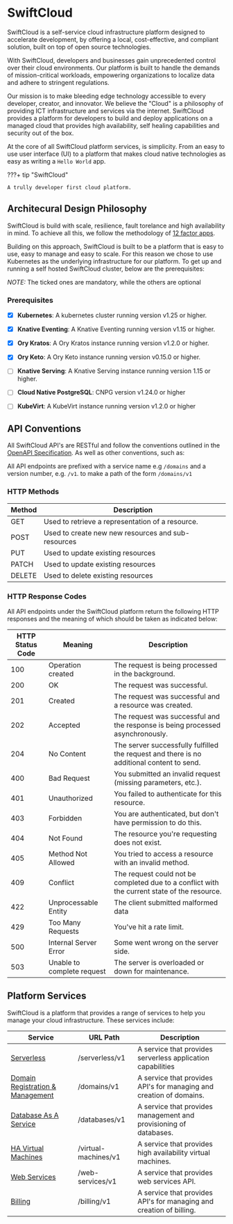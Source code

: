 # SwiftCloud

SwiftCloud is a self-service cloud infrastructure platform designed to accelerate development, by offering a local, cost-effective, and compliant solution, built on top of open source technologies.

With SwiftCloud, developers and businesses gain unprecedented control over their cloud environments. Our platform is built to handle the demands of mission-critical workloads, empowering organizations to localize data and adhere to stringent regulations.

Our mission is to make bleeding edge technology accessible to every developer, creator, and innovator. We believe the "Cloud" is a philosophy of providing ICT infrastructure and services via the internet.
SwiftCloud provides a platform for developers to build and deploy applications on a managed cloud that provides high availability, self healing capabilities and security out of the box.

At the core of all SwiftCloud platform services, is simplicity. From an easy to use user interface (UI) to a platform that makes cloud native technologies as easy as writing a `Hello World` app.

???+ tip "SwiftCloud"

    A trully developer first cloud platform.

## Architecural Design Philosophy

SwiftCloud is build with scale, resilience, fault torelance and high availability in mind. To achieve all this, we follow the methodology of [12 factor apps](https://12factor.net).

Building on this approach, SwiftCloud is built to be a platform that is easy to use, easy to manage and easy to scale.
For this reason we chose  to use Kubernetes as the underlying infrastructure for our platform. To get up and running a self hosted SwiftCloud cluster, below are the prerequisites:

*NOTE:* The ticked ones are mandatory, while the others are optional

### Prerequisites

- [x] __Kubernetes__: A kubernetes cluster running version v1.25 or higher.
- [x] __Knative Eventing__: A Knative Eventing running version v1.15 or higher.
- [x] __Ory Kratos__: A Ory Kratos instance running version v1.2.0 or higher.
- [x] __Ory Keto__: A Ory Keto instance running version v0.15.0 or higher.
- [ ] __Knative Serving__: A Knative Serving instance running version 1.15 or higher.
- [ ] __Cloud Native PostgreSQL__: CNPG version v1.24.0 or higher
- [ ] __KubeVirt__: A KubeVirt instance running version v1.2.0 or higher


## API Conventions

All SwiftCloud API's are RESTful and follow the conventions outlined in the [OpenAPI Specification](https://swagger.io/specification/).
As well as other conventions, such as:

All API endpoints are prefixed with a service name e.g `/domains` and a version number, e.g. `/v1`. to make a path of the form `/domains/v1`

### HTTP Methods


| Method | Description |
| --- | --- |
| GET | Used to retrieve a representation of a resource. |
| POST | Used to create new new resources and sub-resources |
| PUT | Used to update existing resources |
| PATCH | Used to update existing resources |
| DELETE | Used to delete existing resources |

### HTTP Response Codes

All API endpoints under the SwiftCloud platform return the following HTTP responses and the meaning of which should be taken as indicated below:

| HTTP Status Code | Meaning | Description |
| --- | --- | --- |
| 100 | Operation created |	The request is being processed in the background.
| 200 | OK	| The request was successful.
| 201 | Created | The request was successful and a resource was created.
| 202 | Accepted | The request was successful and the response is being processed asynchronously.
| 204 | No Content | The server successfully fulfilled the request and there is no additional content to send.
| 400 | Bad Request | You submitted an invalid request (missing parameters, etc.).
| 401 | Unauthorized | You failed to authenticate for this resource.
| 403 | Forbidden |	You are authenticated, but don't have permission to do this.
| 404 | Not Found |	The resource you're requesting does not exist.
| 405 | Method Not Allowed |	You tried to access a resource with an invalid method.
| 409 | Conflict |	The request could not be completed due to a conflict with the current state of the resource.
| 422 | Unprocessable Entity |	The client submitted malformed data
| 429 | Too Many Requests |	You've hit a rate limit.
| 500 | Internal Server Error |	Some went wrong on the server side.
| 503 | Unable to complete request |	The server is overloaded or down for maintenance.

## Platform Services

SwiftCloud is a platform that provides a range of services to help you manage your cloud infrastructure. These services include:

| Service | URL Path | Description |
| --- | --- | --- |
| [Serverless](Serverless) | /serverless/v1 | A service that provides serverless application capabilities
| [Domain Registration & Management](domains.md) | /domains/v1 | A service that provides API's for managing and creation of domains. |
| [Database As A Service](dbaas.md) | /databases/v1 | A service that provides management and provisioning of databases. |
| [HA Virtual Machines](vm.md) | /virtual-machines/v1 | A service that provides high availability virtual machines. |
| [Web Services](web.md) | /web-services/v1 | A service that provides web services API. |
| [Billing](billing.md) | /billing/v1 | A service that provides API's for managing and creation of billing. |